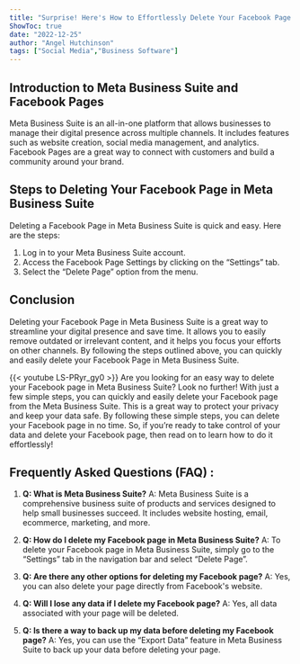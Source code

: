 ```yaml
---
title: "Surprise! Here's How to Effortlessly Delete Your Facebook Page in Meta Business Suite!"
ShowToc: true 
date: "2022-12-25"
author: "Angel Hutchinson" 
tags: ["Social Media","Business Software"]
---
```

## Introduction to Meta Business Suite and Facebook Pages
Meta Business Suite is an all-in-one platform that allows businesses to manage their digital presence across multiple channels. It includes features such as website creation, social media management, and analytics. Facebook Pages are a great way to connect with customers and build a community around your brand.

## Steps to Deleting Your Facebook Page in Meta Business Suite
Deleting a Facebook Page in Meta Business Suite is quick and easy. Here are the steps:

1. Log in to your Meta Business Suite account.
2. Access the Facebook Page Settings by clicking on the “Settings” tab.
3. Select the “Delete Page” option from the menu.

## Conclusion
Deleting your Facebook Page in Meta Business Suite is a great way to streamline your digital presence and save time. It allows you to easily remove outdated or irrelevant content, and it helps you focus your efforts on other channels. By following the steps outlined above, you can quickly and easily delete your Facebook Page in Meta Business Suite.

{{< youtube LS-PRyr_gy0 >}} 
Are you looking for an easy way to delete your Facebook page in Meta Business Suite? Look no further! With just a few simple steps, you can quickly and easily delete your Facebook page from the Meta Business Suite. This is a great way to protect your privacy and keep your data safe. By following these simple steps, you can delete your Facebook page in no time. So, if you’re ready to take control of your data and delete your Facebook page, then read on to learn how to do it effortlessly!

## Frequently Asked Questions (FAQ) :
1. **Q: What is Meta Business Suite?** 
A: Meta Business Suite is a comprehensive business suite of products and services designed to help small businesses succeed. It includes website hosting, email, ecommerce, marketing, and more.

2. **Q: How do I delete my Facebook page in Meta Business Suite?** 
A: To delete your Facebook page in Meta Business Suite, simply go to the “Settings” tab in the navigation bar and select “Delete Page”.

3. **Q: Are there any other options for deleting my Facebook page?** 
A: Yes, you can also delete your page directly from Facebook's website.

4. **Q: Will I lose any data if I delete my Facebook page?** 
A: Yes, all data associated with your page will be deleted.

5. **Q: Is there a way to back up my data before deleting my Facebook page?** 
A: Yes, you can use the “Export Data” feature in Meta Business Suite to back up your data before deleting your page.


